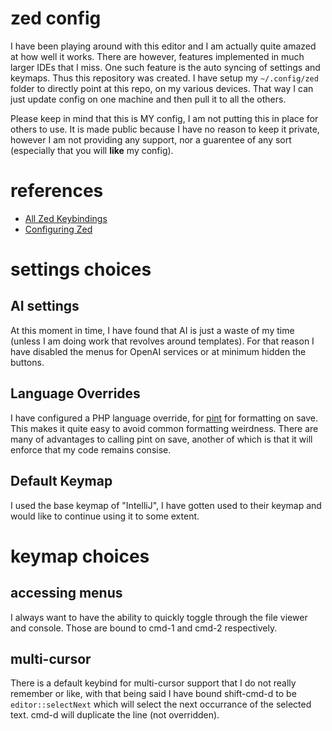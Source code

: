 # zed config

I have been playing around with this editor and I am actually quite amazed at how well it works. There are however, features implemented in much larger IDEs that I miss.
One such feature is the auto syncing of settings and keymaps. Thus this repository was created. I have setup my `~/.config/zed` folder to directly point at this repo, on
my various devices. That way I can just update config on one machine and then pull it to all the others.

Please keep in mind that this is MY config, I am not putting this in place for others to use. It is made public because I have no reason to keep it private, however I am not providing any
support, nor a guarentee of any sort (especially that you will **like** my config).

# references
* [All Zed Keybindings](https://zed.dev/docs/key-bindings#all-key-bindings)
* [Configuring Zed](https://zed.dev/docs/configuring-zed)

# settings choices
## AI settings
At this moment in time, I have found that AI is just a waste of my time (unless I am doing work that revolves around templates). For that reason I have disabled the menus for OpenAI services
or at minimum hidden the buttons. 
## Language Overrides
I have configured a PHP language override, for [pint](https://laravel.com/docs/11.x/pint) for formatting on save. This makes it quite easy to avoid common formatting weirdness. 
There are many of advantages to calling pint on save, another of which is that it will enforce that my code remains consise.
## Default Keymap
I used the base keymap of "IntelliJ", I have gotten used to their keymap and would like to continue using it to some extent.

# keymap choices
## accessing menus
I always want to have the ability to quickly toggle through the file viewer and console. Those are bound to cmd-1 and cmd-2 respectively.
## multi-cursor
There is a default keybind for multi-cursor support that I do not really remember or like, with that being said I have bound shift-cmd-d to be `editor::selectNext` which will select 
the next occurrance of the selected text. cmd-d will duplicate the line (not overridden).
